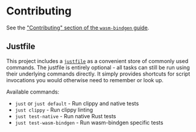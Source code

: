 # Contributing

See the ["Contributing" section of the `wasm-bindgen`
guide](https://wasm-bindgen.github.io/wasm-bindgen/contributing/index.html).

## Justfile

This project includes a [`justfile`](https://github.com/casey/just) as a convenient store of commonly used commands. The justfile is entirely optional - all tasks can still be run using their underlying commands directly. It simply provides shortcuts for script invocations you would otherwise need to remember or look up.

Available commands:
- `just` or `just default` - Run clippy and native tests
- `just clippy` - Run clippy linting
- `just test-native` - Run native Rust tests
- `just test-wasm-bindgen` - Run wasm-bindgen specific tests
